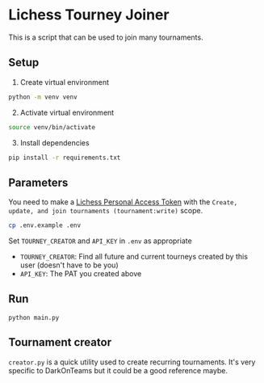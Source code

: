 # Lichess Tourney Joiner

This is a script that can be used to join many tournaments.

## Setup

1. Create virtual environment

```bash
python -m venv venv
```

2. Activate virtual environment

```bash
source venv/bin/activate
```

3. Install dependencies

```bash
pip install -r requirements.txt
```

## Parameters

You need to make a [Lichess Personal Access Token](https://lichess.org/api#section/Introduction/Authentication) with the `Create, update, and join tournaments (tournament:write)` scope.

```bash
cp .env.example .env
```

Set `TOURNEY_CREATOR` and `API_KEY` in `.env` as appropriate

- `TOURNEY_CREATOR`: Find all future and current tourneys created by this user (doesn't have to be you)
- `API_KEY`: The PAT you created above

## Run

`python main.py`

## Tournament creator

`creator.py` is a quick utility used to create recurring tournaments. It's very specific to DarkOnTeams but it could be a good reference maybe.
